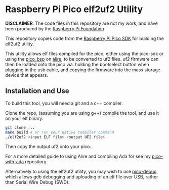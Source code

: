 # Raspberry Pi Pico elf2uf2 Utility

__DISCLAIMER__: The code files in this repository are not my work, and have been
produced by the [Raspberry Pi Foundation](https://github.com/raspberrypi)

This repository copies code from the [Raspberry Pi Pico
SDK](https://github.com/raspberrypi/pico-sdk) for building the elf2uf2 utility.

This utility allows elf files compiled for the pico, either using the pico-sdk
or using the [pico_bsp](https://github.com/JeremyGrosser/pico_bsp) on
[alire](https://alire.ada.dev/), to be converted to uf2 files. uf2 firmware can
then be loaded onto the pico via. holding the bootselect button when plugging in
the usb cable, and copying the firmware into the mass storage device that
appears.

## Installation and Use

To build this tool, you will need a git and a c++ compiler.

Clone the repo, (assuming you are using g++) compile the tool, and use it on
your elf binary.

```bash
git clone ...
make build # or run your native compiler command
./elf2uf2 <input ELF file> <output UF2 file>
```

Then copy the output uf2 onto your pico.

For a more detailed guide to using Alire and compiling Ada for see my
[pico-with-ada](https://github.com/rej696/pico-with-ada) repository.

Alternatively to using the elf2uf2 utility, you may wish to use
[pico-debug](https://github.com/majbthrd/pico-debug), which allows gdb debugging
and uploading of an elf file over USB, rather than Serial Wire Debug (SWD).
